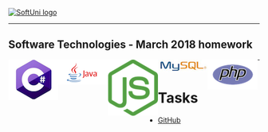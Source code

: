 <a href="https://softuni.bg" rel="Courses">  ![SoftUni logo][logo] <a/>

[logo]: http://innovationstarterbox.bg/wp-content/uploads/2016/05/Softuni_logo_trasparent.png "SoftUni Logo"

---

## <b>Software Technologies - March 2018 homework</b>
<div>
  <img src="img/cSharp.png" align="left" />
  <img src="img/java.png" align="left" />
  <img src="img/js.png" align="left" />
  <img src="img/mysql.jpg" align="left" />
  <img src="img/php.png" align="left" />
</div>







---

<div>
<h1>Tasks</h1>
  <ul>
    <li><a href="https://github.com/peyopeev0206/SoftUni/tree/master/Software%20Technologies/GitHub">GitHub</a></li>
  </ul>
</div>
